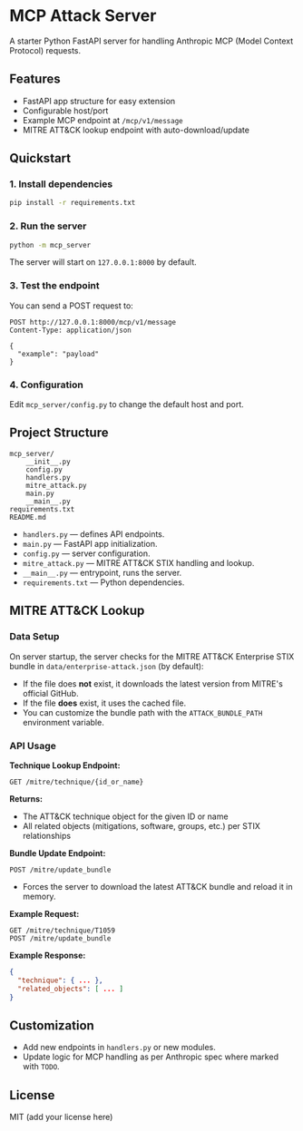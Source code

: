 # MCP Attack Server

A starter Python FastAPI server for handling Anthropic MCP (Model Context Protocol) requests.

## Features

- FastAPI app structure for easy extension
- Configurable host/port
- Example MCP endpoint at `/mcp/v1/message`
- MITRE ATT&CK lookup endpoint with auto-download/update

## Quickstart

### 1. Install dependencies

```bash
pip install -r requirements.txt
```

### 2. Run the server

```bash
python -m mcp_server
```

The server will start on `127.0.0.1:8000` by default.

### 3. Test the endpoint

You can send a POST request to:

```
POST http://127.0.0.1:8000/mcp/v1/message
Content-Type: application/json

{
  "example": "payload"
}
```

### 4. Configuration

Edit `mcp_server/config.py` to change the default host and port.

## Project Structure

```
mcp_server/
    __init__.py
    config.py
    handlers.py
    mitre_attack.py
    main.py
    __main__.py
requirements.txt
README.md
```

- `handlers.py` — defines API endpoints.
- `main.py` — FastAPI app initialization.
- `config.py` — server configuration.
- `mitre_attack.py` — MITRE ATT&CK STIX handling and lookup.
- `__main__.py` — entrypoint, runs the server.
- `requirements.txt` — Python dependencies.

## MITRE ATT&CK Lookup

### Data Setup

On server startup, the server checks for the MITRE ATT&CK Enterprise STIX bundle in `data/enterprise-attack.json` (by default):

- If the file does **not** exist, it downloads the latest version from MITRE's official GitHub.
- If the file **does** exist, it uses the cached file.
- You can customize the bundle path with the `ATTACK_BUNDLE_PATH` environment variable.

### API Usage

**Technique Lookup Endpoint:**  
```
GET /mitre/technique/{id_or_name}
```

**Returns:**  
- The ATT&CK technique object for the given ID or name
- All related objects (mitigations, software, groups, etc.) per STIX relationships

**Bundle Update Endpoint:**  
```
POST /mitre/update_bundle
```
- Forces the server to download the latest ATT&CK bundle and reload it in memory.

**Example Request:**  
```
GET /mitre/technique/T1059
POST /mitre/update_bundle
```

**Example Response:**  
```json
{
  "technique": { ... },
  "related_objects": [ ... ]
}
```

## Customization

- Add new endpoints in `handlers.py` or new modules.
- Update logic for MCP handling as per Anthropic spec where marked with `TODO`.

## License

MIT (add your license here)
